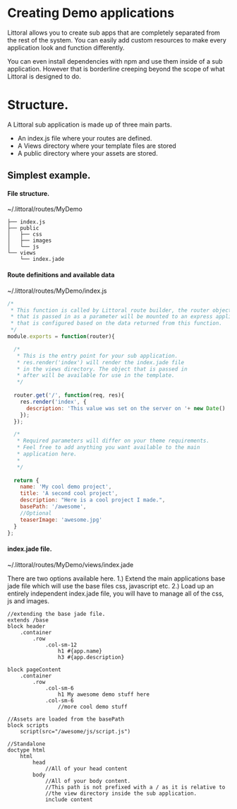 # Creating Demo applications

Littoral allows you to create sub apps that are completely separated from the rest of the system.
You can easily add custom resources to make every application look and function differently.

You can even install dependencies with npm and use them inside of a sub application. However that is borderline
creeping beyond the scope of what Littoral is designed to do.

# Structure.

A Littoral sub application is made up of three main parts.

* An index.js file where your routes are defined.
* A Views directory where your template files are stored
* A public directory where your assets are stored.

## Simplest example.

#### File structure.

~/.littoral/routes/MyDemo

```
├── index.js
├── public
│   ├── css
│   ├── images
│   └── js
└── views
    └── index.jade 
```
#### Route definitions and available data

~/.littoral/routes/MyDemo/index.js

```javascript 
/*
 * This function is called by Littoral route builder, the router object 
 * that is passed in as a parameter will be mounted to an express application
 * that is configured based on the data returned from this function.
 */ 
module.exports = function(router){

  /*
   * This is the entry point for your sub application.
   * res.render('index') will render the index.jade file 
   * in the views directory. The object that is passed in 
   * after will be available for use in the template. 
   */
  
  router.get('/', function(req, res){
    res.render('index', {
      description: 'This value was set on the server on '+ new Date()
    });
  });

  /*
   * Required parameters will differ on your theme requirements.
   * Feel free to add anything you want available to the main
   * application here.
   *
   */
  
  return {
    name: 'My cool demo project',
    title: 'A second cool project',
    description: "Here is a cool project I made.",
    basePath: '/awesome',
    //Optional
    teaserImage: 'awesome.jpg'
  }
};
```

#### index.jade file.

~/.littoral/routes/MyDemo/views/index.jade

There are two options available here. 1.) Extend the main applications base jade file which will use the base files css, javascript etc. 2.) Load up an entirely independent index.jade file, you will have to manage all of the css, js and images.


```jade
//extending the base jade file.
extends /base
block header
	.container
		.row
			.col-sm-12
				h1 #{app.name}
				h3 #{app.description}
				
block pageContent
	.container
		.row
			.col-sm-6
				h1 My awesome demo stuff here
			.col-sm-6
				//more cool demo stuff

//Assets are loaded from the basePath 
block scripts	
	script(src="/awesome/js/script.js")
```

```jade
//Standalone
doctype html
	html
		head
			//All of your head content
		body
			//All of your body content.
			//This path is not prefixed with a / as it is relative to 
			//the view directory inside the sub application.
			include content
		
```